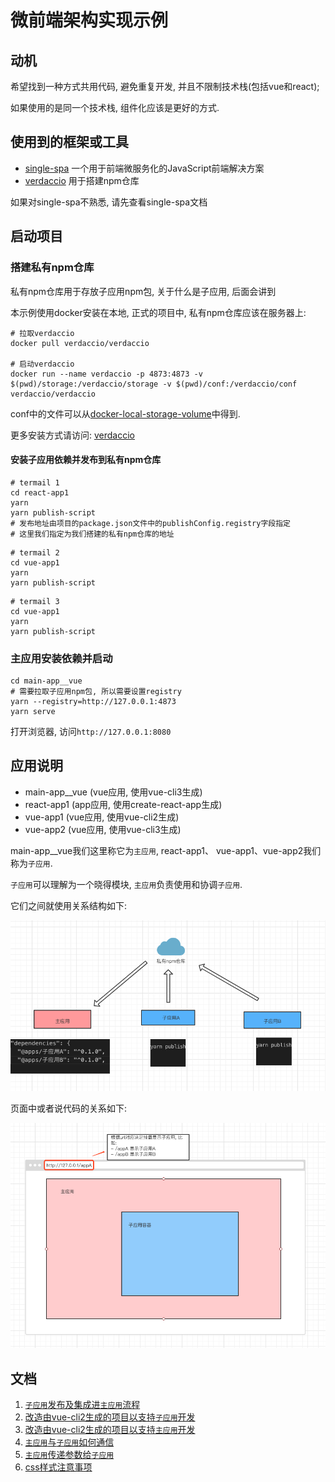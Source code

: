 # 微前端架构实现示例

## 动机

希望找到一种方式共用代码, 避免重复开发, 并且不限制技术栈(包括vue和react);

如果使用的是同一个技术栈, 组件化应该是更好的方式.

## 使用到的框架或工具

- [single-spa](https://single-spa.js.org/) 一个用于前端微服务化的JavaScript前端解决方案
- [verdaccio](https://github.com/verdaccio/verdaccio) 用于搭建npm仓库

如果对single-spa不熟悉, 请先查看single-spa文档

## 启动项目

### 搭建私有npm仓库

私有npm仓库用于存放子应用npm包, 关于什么是子应用, 后面会讲到

本示例使用docker安装在本地, 正式的项目中, 私有npm仓库应该在服务器上:

```shell
# 拉取verdaccio
docker pull verdaccio/verdaccio

# 启动verdaccio
docker run --name verdaccio -p 4873:4873 -v $(pwd)/storage:/verdaccio/storage -v $(pwd)/conf:/verdaccio/conf verdaccio/verdaccio
```

conf中的文件可以从[docker-local-storage-volume](https://github.com/verdaccio/docker-examples/tree/master/docker-local-storage-volume)中得到.


更多安装方式请访问: [verdaccio](https://github.com/verdaccio/verdaccio) 

#### 安装子应用依赖并发布到私有npm仓库

```shell
# termail 1
cd react-app1
yarn
yarn publish-script 
# 发布地址由项目的package.json文件中的publishConfig.registry字段指定
# 这里我们指定为我们搭建的私有npm仓库的地址
```

```shell
# termail 2
cd vue-app1
yarn
yarn publish-script
```


```shell
# termail 3
cd vue-app1
yarn
yarn publish-script
```

### 主应用安装依赖并启动
 
```shell
cd main-app__vue
# 需要拉取子应用npm包, 所以需要设置registry
yarn --registry=http://127.0.0.1:4873
yarn serve
```


打开浏览器, 访问`http://127.0.0.1:8080`

## 应用说明

- main-app__vue (vue应用, 使用vue-cli3生成)
- react-app1 (app应用, 使用create-react-app生成)
- vue-app1 (vue应用, 使用vue-cli2生成)
- vue-app2 (vue应用, 使用vue-cli3生成)

main-app__vue我们这里称它为`主应用`, react-app1、 vue-app1、vue-app2我们称为`子应用`.

`子应用`可以理解为一个晓得模块, `主应用`负责使用和协调`子应用`.

它们之间就使用关系结构如下:

![20191017102428.png](https://raw.githubusercontent.com/lulupy/image-hosting/master/images/20191017102428.png)


页面中或者说代码的关系如下:


![20191017103332.png](https://raw.githubusercontent.com/lulupy/image-hosting/master/images/20191017103332.png)

 
## 文档

1. [`子应用`发布及集成进`主应用`流程](./docs/子应用发布及集成进主应用流程.md)
2. [改造由vue-cli2生成的项目以支持`子应用`开发](./docs/改造由vue-cli2生成的项目以支持子应用开发.md)
3. [改造由vue-cli2生成的项目以支持`主应用`开发](./docs/改造由vue-cli2生成的项目以支持主应用开发.md)
4. [`主应用`与`子应用`如何通信](./docs/主应用与子应用如何通信.md)
5. [`主应用`传递参数给`子应用`](./docs/主应用传递参数给子应用.md)
6. [css样式注意事项](./docs/css样式注意事项.md)





